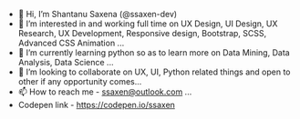 - 👋 Hi, I’m Shantanu Saxena (@ssaxen-dev)
- 👀 I’m interested in and working full time on UX Design, UI Design, UX Research, UX Development, Responsive design, Bootstrap, SCSS, Advanced CSS Animation ...
- 🌱 I’m currently learning python so as to learn more on Data Mining, Data Analysis, Data Science ...
- 💞️ I’m looking to collaborate on UX, UI, Python related things and open to other if any opportunity comes...
- 📫 How to reach me - ssaxen@outlook.com ...
- Codepen link - https://codepen.io/ssaxen

<!---
ssaxen-dev/ssaxen-dev is a ✨ special ✨ repository because its `README.md` (this file) appears on your GitHub profile.
You can click the Preview link to take a look at your changes.
--->
